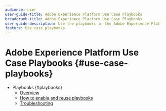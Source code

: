 ```yaml
---
audience: user
user-guide-title: Adobe Experience Platform Use Case Playbooks
breadcrumb-title: Adobe Experience Platform Use Case Playbooks
user-guide-description: Use the playbooks in the Adobe Experience Platform Use Case Playbooks to generate assets and started with various marketing use cases
feature: Use case playbooks
---
```


# Adobe Experience Platform Use Case Playbooks {#use-case-playbooks}

* Playbooks {#playbooks}
  * [Overview](/help/use-case-playbooks/playbooks/overview.md)
  * [How to enable and reuse playbooks](/help/use-case-playbooks/playbooks/ui-guide.md)
  * [Troubleshooting](/help/use-case-playbooks/playbooks/troubleshooting.md)